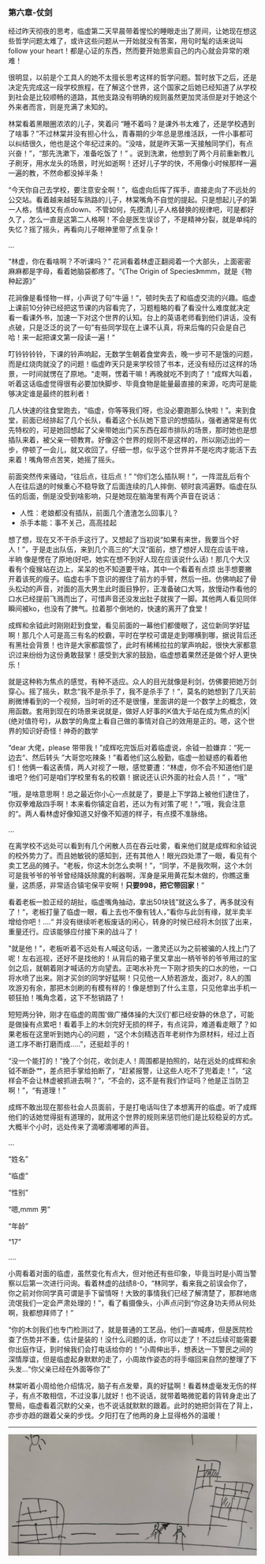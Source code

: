 ### 第六章-仗剑

经过昨天彻夜的思考，临虚第二天早晨带着惺忪的睡眼走出了房间，让她现在想这些哲学问题太难了，或许这些问题从一开始就没有答案，用句时髦的话来说叫 follow your heart！都是心证的东西，然而要开始思索自己的内心就会异常的艰难！

很明显，以前是个工具人的她不太擅长思考这样的哲学问题。暂时放下之后，还是决定先完成这一段学校旅程，在了解这个世界，这个国家之后她已经知道了从学校到社会是比较顺畅的道路，其他支路没有明确的规则虽然更加灵活但是对于她这个外来者而言，则是充满了未知的。

林棠看着黑眼圈浓浓的儿子，笑着问 “睡不着吗？是课外书太难了，还是学校遇到了啥事？”不过林棠并没有担心什么，青春期的少年总是思维活跃，一件小事都可以纠结很久，他也是这个年纪过来的。“没啥，就是昨天第一天接触同学们，有点兴奋！”，“那先洗漱下，准备吃饭了！” 。说到洗漱，他想到了两个月前重新教儿子刷牙，用水龙头的场景，时光如逝啊！还好儿子学的快，不用像小时候那样一遍一遍的教，不然命都没掉半条！

“今天你自己去学校，要注意安全啊！”，临虚向后挥了挥手，直接走向了不远处的公交站。看着越来越轻车熟路的儿子，林棠嘴角不自觉的提起。只是想起儿子的第一人格，情绪又有点down、不管如何，先摸清儿子人格替换的规律吧，可是都好久了，怎么一直是这第二人格啊！不会是医生误诊了，不是精神分裂，就是单纯的失忆？摇了摇头，再看向儿子眼神里带了点复杂！

...

“林虚，你在看啥啊？不听课吗？” 花涧看着林虚正翻阅着一个大部头，上面密密麻麻都是字母，看着她脑袋都疼了。“《The Origin of Species》mmm，就是《物种起源》”

花涧像是看怪物一样，小声说了句”牛逼！“，顿时失去了和临虚交流的兴趣。临虚上课前10分钟已经把这节课的内容看完了，习题粗略的看了看没什么难度就决定看一看课外书，加速一下对这个世界的认知。台上的英语老师看到他们讲话，没有点破，只是泛泛的说了一句”有些同学现在上课不认真，将来后悔的只会是自己哈！来一起把课文第一段读一遍！“

叮铃铃铃铃，下课的铃声响起，无数学生朝着食堂奔去，晚一步可不是饿的问题，而是红烧肉就没了的问题！临虚昨天只是来学校领了书本，还没有经历过这样的场景，一时间就愣在了原地。“走啊，愣着干嘛！再晚就吃不到肉了！”成辉大叫着，听着这话临虚觉得很有必要加快脚步、毕竟食物是能量最直接的来源，吃肉可是能够决定谁是最终的胜利者！

几人快速的往食堂跑去，“临虚，你等等我们呀，也没必要跑那么快啦！”。来到食堂，前面已经排起了几个长队，看着这个长队她下意识的想插队，强者通常是有优先特权的，可是她回想起了父亲带她出门买东西在超市排队的场景，那时她也是想插队来着，被父亲一顿教育。好像这个世界的规则不是这样的，所以刚迈出的一步，停顿了一会儿，就又收回了。仔细一想，似乎这个世界并不是吃肉才能活下去来着！嘴角带点苦笑，她摇了摇头。

前面突然传来骚动，“往后点，往后点！” “你们怎么插队啊！”，一阵混乱后有个人在往后退的时候重心不稳导致了后面连续的几人摔倒、顿时哀鸿遍野。临虚在队伍的后面，倒是没受到啥影响，只是她现在脑海里有两个声音在说话：

- 人性：老娘都没有插队，前面几个渣渣怎么回事儿？
- 杀手本能：事不关己，高高挂起

想了想，现在又不干杀手这行了。又想起了当初说“如果有来世，我要当个好人！”，于是走出队伍，来到几个高三的”大汉“面前，想了想好人现在应该干啥，半晌 像是愣在了原地(好吧，她实在想不到好人现在应该说什么话)！那几个大汉看有个瘦猴站在边上，呆呆的也不知道要干啥，其中一个看着有点烦 出手想要撇开着该死的瘦子。临虚右手下意识的握住了前方的手臂，然后一扭。仿佛响起了骨头松动的声音，对面的高大男生此时面目狰狞，正准备破口大骂，放慢动作看他的口水已经提前飞溅而出了，可惜声音还没发出肚子就挨了一脚。其他两人看见同伴瞬间被ko，也没有了脾气。拉着那个倒地的，快速的离开了食堂！

成辉和余钺此时刚刚赶到食堂，看见前面的一幕他们都傻眼了，这位新同学好猛啊！那几个人可是高三有名的校霸，平时在学校可谓是走到哪横到哪，据说背后还有黑社会背景！也许是大家都震惊了，此时有稀稀拉拉的掌声响起，很快大家都意识过来纷纷为这份勇敢鼓掌！感受到大家的鼓励，临虚想着果然还是做个好人更快乐！

就是这种称为焦点的感觉，有种不适应。众人的目光就像是利剑，仿佛要把她万剑穿心。摇了摇头，默念“我不是杀手了，我不是杀手了！“，莫名的她想到了几天前刷微博看到的一个视频，当时听的还不是很懂，里面讲的是一个数学上的概念，效用函数。套用到现在的场景来说就是，做好人好事的K值大于站在成为焦点的|K|(绝对值符号)，从数学的角度上看自己做的事情对自己的效用是正的。嗯，这个世界的知识好奇怪！神奇的数学

“dear 大佬，please 带带我！”成辉吃完饭后对着临虚说，余钺一脸嫌弃：“死一边去“、然后转头 ”大哥您吃辣条！”看着他们这么殷勤，临虚一脸疑惑的看着他们！他俩一看这表情，两人对视了一眼，感觉要遭：“林虚，你不会不知道他们是谁吧？他们可是咱们学校里有名的校霸！据说还认识外面的社会人员！” ，“哦”

”哦，是啥意思啊！总之最近你小心一点就是了，要是上下学路上被他们逮住了，你双拳难敌四手啊！本来看你镇定自若，还以为有对策了呢！“，”哦，我会注意的“。两人看林虚好像知道又好像不知道的样子，有点摸不准脉络。

...

在离学校不远处可以看到有几个闲散人员在吞云吐雾，看来他们就是成辉和余钺说的校外势力了。而且她敏锐的感知到，还有其他人！眼光四处漂了一眼，看见有个卖工艺品的摊子。“老板，你这木剑怎么卖啊！”，“同学，不是我吹啊，这个木剑可是我爷爷的爷爷曾经降妖除魔的利器啊，浑身是采用黄花梨木做的，你瞧这重量，这质感，非常适合镇宅保平安啊！**只要998，把它带回家**！”

看着老板一脸正经的胡扯，临虚嘴角抽动，拿出50块钱”就这么多了，再多就没有了！“，老板打量了临虚一眼，看上去也不像有钱人，”看你与此剑有缘，就半卖半增给你吧！....“ 并没有继续听老板废话的闲心，转身的时候已经将木剑拔了出来，重量还行。应该能够应付接下来的战斗了！

"就是他！"，老板听着不远处有人喊这句话，一激灵还以为之前被骗的人找上门了呢！左右巡视，还好不是找他的！从背后的箱子里又拿出一柄爷爷的爷爷用过的宝剑之后，就朝着刚才喊话的方向望去。正喝水补充一下刚才损失的口水的他，一口将水喷了出来。刚才买剑的同学好猛啊！只见他一人矫若游龙，面对7，8人的围攻游刃有余，那把木剑刷的有模有样的！像是想到了什么主意，只见他拿出手机一顿狂拍！嘴角念着，这下不愁销路了！

短短两分钟，刚才在临虚的周围'做广播体操的大汉们'都已经安静的休息了，可能是做操有点累吧！看着手上的木剑完好无损的样子，有点诧异，难道看走眼了？如果老板在这里听到她内心的问题 ，“这个木剑精选百年老树作为原材料，经过上百道工序不断打磨而成.....”，还挺趁手的！

“没一个能打的！”挽了个剑花，收剑走人！周围都是拍照的，站在远处的成辉和余钺不断卧艹，差点把手掌给拍断了，“赶紧报警，让这些人吃不了兜着走！”，“这样会不会让林虚被抓进去啊？”，“不会的，这不是有我们作证吗？他是正当防卫啊！”，“有道理！”

成辉不敢出现在那些社会人员面前，于是打电话叫住了本想离开的临虚。听了成辉他们的话她觉得挺有道理的，就用这个世界的规则来惩罚他们是比较稳妥的方式。大概半个小时，远处传来了滴嘟滴嘟嘟的声音。

...

“姓名”

“临虚”

“性别”

“嗯,mmm   男”

“年龄”

“17”

....

小周看着对面的临虚，虽然变化有点大，但对他还有些印象，毕竟当时是小周当警察以后第一次进行问询。看着林虚的战绩8-0，“林同学，看来我之前误会你了，你之前对你同学真可谓是手下留情呀！大致的事情我们已经了解清楚了，那群地痞流氓我们一定会严肃处理的！”，看了看摄像头，小声点问到“你这身功夫师从何处啊，我都想拜师了！”

“你的木剑我们也专门检测过了，就是普通的工艺品，他们一直喊疼，但是医院检查了伤势并不重，估计是装的！没什么问题的话，你可以走了！不过后续可能需要你出庭作证，到时候我们会打电话给你的！”小周伸出手，想表达一下警民之间的深情厚谊，但是临虚起身默默的走了，小周故作姿态的将手缩回来自然的整理了下头发...“你父亲已经在外面等你了”

林棠听着小周给他介绍情况，脑子有点发晕，真的好猛啊！看着林虚毫发无伤的样子，有点不敢相信，不过没事儿就好！也不说话，就带着略微驼着的背转身走出了警局，临虚看着沉默的父亲，也不说话就默默的跟着。此时的她把剑背在了背上，亦步亦趋的跟着父亲的步伐。夕阳打在了他两的身上显得格外的温暖！

---

<img src="./img/xiyang.jpeg" style="zoom:50%;" />

